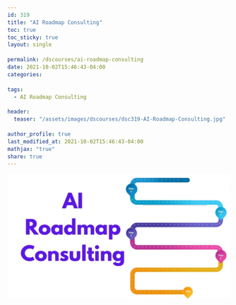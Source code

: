 ```yaml
---
id: 319    
title: "AI Roadmap Consulting"
toc: true
toc_sticky: true
layout: single

permalink: /dscourses/ai-roadmap-consulting
date: 2021-10-02T15:46:43-04:00
categories:

tags: 
  - AI Roadmap Consulting

header:
  teaser: "/assets/images/dscourses/dsc319-AI-Roadmap-Consulting.jpg"

author_profile: true
last_modified_at: 2021-10-02T15:46:43-04:00
mathjax: "true"
share: true
---
```


![AI Roadmap Consulting](/assets/images/dscourses/dsc319-AI-Roadmap-Consulting.jpg)


